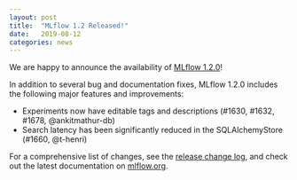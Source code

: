 ```yaml
---
layout: post
title:  "MLflow 1.2 Released!"
date:   2019-08-12
categories: news
---
```


We are happy to announce the availability of [MLflow 1.2.0](https://github.com/mlflow/mlflow/releases/tag/v1.2.0)!

In addition to several bug and documentation fixes, MLflow 1.2.0 includes the following major features and improvements:

* Experiments now have editable tags and descriptions (#1630, #1632, #1678, @ankitmathur-db)
* Search latency has been significantly reduced in the SQLAlchemyStore (#1660, @t-henri)


For a comprehensive list of changes, see the [release change log](https://github.com/mlflow/mlflow/releases/tag/v1.2.0), and check out the latest documentation on [mlflow.org](http://mlflow.org/).
